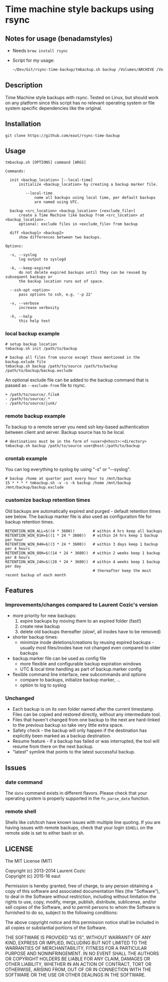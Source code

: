 # Time machine style backups using rsync

## Notes for usage (benadamstyles)

- Needs `brew install rsync`
- Script for my usage:

  ```bash
  ~/Dev/Git/rsync-time-backup/tmbackup.sh backup /Volumes/ARCHIVE /Volumes/ARCHIVE-BACKUP /Volumes/ARCHIVE-BACKUP/backup.exclude && osascript -e ''display notification "Successfully backed up ARCHIVE disk" with title "Backup complete!"''
  ```

## Description

Time Machine style backups with rsync. Tested on Linux, but should
work on any platform since this script has no relevant operating
system or file system specific dependencies like the original.

## Installation

	git clone https://github.com/eaut/rsync-time-backup

## Usage

```
tmbackup.sh [OPTIONS] command [ARGS]

Commands:

  init <backup_location> [--local-time]
      initialize <backup_location> by creating a backup marker file.

         --local-time
             name all backups using local time, per default backups
             are named using UTC.

  backup <src_location> <backup_location> [<exclude_file>]
      create a Time Machine like backup from <src_location> at <backup_location>.
      optional: exclude files in <exclude_file> from backup

  diff <backup1> <backup2>
      show differences between two backups.

Options:

  -s, --syslog
      log output to syslogd

  -k, --keep-expired
      do not delete expired backups until they can be reused by subsequent backups or
      the backup location runs out of space.

  --ssh-opt <option>
      pass options to ssh, e.g. '-p 22'

  -v, --verbose
      increase verbosity

  -h, --help
      this help text
```

### local backup example

	# setup backup location
	tmbackup.sh init /path/to/backup

	# backup all files from source except those mentioned in the backup.exlude file
	tmbackup.sh backup /path/to/source /path/to/backup /path/to/backup/backup.exclude

An optional exclude file can be added to the backup command that is passed as `--exclude-from` file to rsync.

```
+ /path/to/source/.fileA
- /path/to/source/.*
- /path/to/source/junk/
```

### remote backup example

To backup to a remote server you need ssh key-based authentication 
between client and server. Backup source has to be local.

	# destinations must be in the form of <user>@<host>:<directory>
	tmbackup.sh backup /path/to/source user@host:/path/to/backup

### crontab example

You can log everything to syslog by using "-s" or "--syslog".

	# backup /home at quarter past every hour to /mnt/backup
	15 * * * * tmbackup.sh -v -s -k backup /home /mnt/backup /mnt/backup/backup.exclude

### customize backup retention times

Old backups are automatically expired and purged - default retention times see below. The backup
marker file is also used as configuration file for backup retention times.

```
RETENTION_WIN_ALL=$((4 * 3600))        # within 4 hrs keep all backups
RETENTION_WIN_01H=$((1 * 24 * 3600))   # within 24 hrs keep 1 backup per hour
RETENTION_WIN_04H=$((3 * 24 * 3600))   # within 3 days keep 1 backup per 4 hours
RETENTION_WIN_08H=$((14 * 24 * 3600))  # within 2 weeks keep 1 backup per 8 hours
RETENTION_WIN_24H=$((28 * 24 * 3600))  # within 4 weeks keep 1 backup per day
                                       # thereafter keep the most recent backup of each month
```

## Features

### Improvements/changes compared to Laurent Cozic's version

* more priority for new backups:
  1. expire backups by moving them to an expired folder (fast!)
  2. create new backup
  3. delete old backups thereafter (slow!, all inodes have to be removed)
* shorter backup times: 
  - minimize inode deletions/creations by reusing expired backups - usually most files/inodes have not changed even compared to older backups
* backup.marker file can be used as config file
  - more flexible and configurable backup expiration windows
  - UTC & local time handling as part of backup.marker config
* flexible command line interface, new subcommands and options
  - compare to backups, initialize backup marker, ...
  - option to log to syslog

###  Unchanged

* Each backup is on its own folder named after the current timestamp. Files can be copied and restored directly, without any intermediate tool.
* Files that haven't changed from one backup to the next are hard-linked to the previous backup so take very little extra space.
* Safety check - the backup will only happen if the destination has explicitly been marked as a backup destination.
* Resume feature - if a backup has failed or was interrupted, the tool will resume from there on the next backup.
* "latest" symlink that points to the latest successful backup.

## Issues

### date command

The `date` command exists in different flavors. Please check that your operating system
is properly supported in the `fn_parse_date` function.

### remote shell

Shells like csh/tcsh have known issues with multiple line quoting. If you are
having issues with remote backups, check that your login `$SHELL` on the remote
side is set to either bash or sh.

## LICENSE

The MIT License (MIT)

Copyright (c) 2013-2014 Laurent Cozic  
Copyright (c) 2015-16 eaut

Permission is hereby granted, free of charge, to any person obtaining a copy
of this software and associated documentation files (the "Software"), to deal
in the Software without restriction, including without limitation the rights
to use, copy, modify, merge, publish, distribute, sublicense, and/or sell
copies of the Software, and to permit persons to whom the Software is
furnished to do so, subject to the following conditions:

The above copyright notice and this permission notice shall be included in
all copies or substantial portions of the Software.

THE SOFTWARE IS PROVIDED "AS IS", WITHOUT WARRANTY OF ANY KIND, EXPRESS OR
IMPLIED, INCLUDING BUT NOT LIMITED TO THE WARRANTIES OF MERCHANTABILITY,
FITNESS FOR A PARTICULAR PURPOSE AND NONINFRINGEMENT. IN NO EVENT SHALL THE
AUTHORS OR COPYRIGHT HOLDERS BE LIABLE FOR ANY CLAIM, DAMAGES OR OTHER
LIABILITY, WHETHER IN AN ACTION OF CONTRACT, TORT OR OTHERWISE, ARISING FROM,
OUT OF OR IN CONNECTION WITH THE SOFTWARE OR THE USE OR OTHER DEALINGS IN
THE SOFTWARE.
